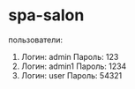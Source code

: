 # spa-salon
пользователи:
1. Логин: admin
   Пароль: 123
2. Логин: admin1
   Пароль: 1234
3. Логин: user
   Пароль: 54321 